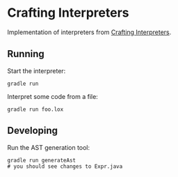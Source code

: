 # Crafting Interpreters

Implementation of interpreters from [Crafting Interpreters](http://craftinginterpreters.com).

## Running

Start the interpreter:

```shell
gradle run
```

Interpret some code from a file:

```shell
gradle run foo.lox
```

## Developing

Run the AST generation tool:

```shell
gradle run generateAst
# you should see changes to Expr.java 
```